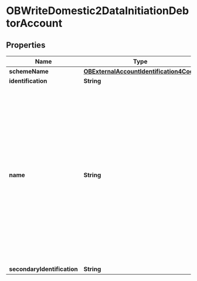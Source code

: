 # OBWriteDomestic2DataInitiationDebtorAccount

## Properties
Name | Type | Description | Notes
------------ | ------------- | ------------- | -------------
**schemeName** | [**OBExternalAccountIdentification4Code**](OBExternalAccountIdentification4Code.md) |  | 
**identification** | **String** |  | 
**name** | **String** | The account name is the name or names of the account owner(s) represented at an account level, as displayed by the ASPSP&#x27;s online channels. Note, the account name is not the product name or the nickname of the account. |  [optional]
**secondaryIdentification** | **String** |  |  [optional]
